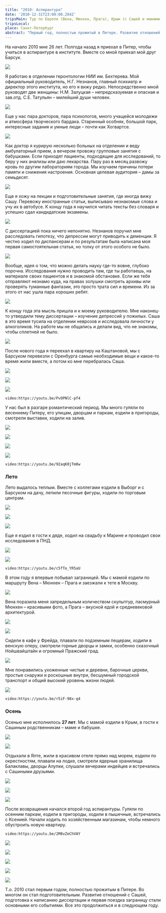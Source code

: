 ```yaml
---
title: "2010: Аспирантура" 
date: '2010-12-31T23:00:00.284Z'
tripsMain: Тур по Европе (Вена, Мюнхен, Прага), Крым (с Сашей и мамами)
tripsLocal: 
place: Санкт-Петербург
abstract: "Первый год, полностью прожитый в Питере. Развитие отношений с Сашей, подготовка к написанию диссертации и первая поездка заграницу."
---
```


На начало 2010 мне 26 лет. Полгода назад я приехал в Питер, чтобы учиться в аспирантуре в институте. Вместе со мной приехал мой друг Барсук.

![](img/20100515_170018.jpg)

Я работаю в отделении геронтологии НИИ им. Бехтерева. Мой официальный руководитель, Н.Г. Незнанов, главный психиатр и директор этого института, но его я вижу редко. Непосредственно мной руководят две женщины: Н.М. Залуцкая – непредсказуемая и опасная и зав.отд. С.Е. Татульян – милейший души человек. 

![](img/20091228_201034.jpg)

Еще у нас пара докторов, пара психологов, много учащейся молодежи и атмосфера творческого бардака. Старинный особняк, большой парк, интересные задания и умные люди – почти как Хогвартсе.

![](img/IMG_0497.jpg)

Как доктор я курирую несколько больных на отделении и веду амбулаторный прием, а вечером провожу групповые занятия с бабушками. Если приходят пациенты, подходящие для исследований, то беру у них анализы или даю лекарства. Пару раз в месяц развожу кровь по другим лабораториям города. Мы изучаем причины потери памяти и снижения настроения. Основная целевая аудитория – дамы за семьдесят.

![](img/20091228_231218.jpg)

Еще я хожу на лекции и подготовительные занятия, где иногда вижу Сашу.  Перевожу иностранные статьи, выписываю незнакомые слова и учу их в автобусе. К концу года я научился читать тексты без словаря и успешно сдал кандидатские экзамены.

![](img/IMG_8115.jpg)

С диссертацией пока ничего непонятно. Незнанов поручил мне расследовать гипотезу, что депрессии могут приводить к деменции. Я честно ходил по диспансерам и по результатам была написана моя первая самостоятельная статья, но толку от этого особого не было. 

![](img/IMG_8026.jpg)

Вообще, идея о том, что можно делать науку где-то вовне, глубоко порочна. Исследования нужно проводить там, где ты работаешь, на материале своих пациентов и в знакомой обстановке. Если же тебя отправляют незнамо куда, на правах золушки смотреть архивы или проверять туманные фантазии, это просто трата сил и времени. Из за этого от нас ушла пара хороших ребят. 

![](img/20100315_192148.jpg)

К концу года эта мысль пришла и к моему руководителю. Мне наконец-то утвердили тему диссертации – изучение депрессий у пожилых. Саша в это время тусила на отделении неврозов и исследовала личности у алкоголиков. На работе мы не общались и делали вид, что не знакомы, чтобы сплетней не было.

![](img/20091214_003628.jpg)

После нового года я переехал в квартиру на Каштановой, мы с Барсуком перевезли с Оренбурга самые необходимые вещи и какое-то время жили вместе, а потом ко мне перебралась Саша. 

![](img/20100212_001030.jpg)

![](img/krasin.jpg)

![](img/20100519_202622.jpg)

`video:https://youtu.be/PvOPNlC-pf4`

У нас был в разгаре романтический период. Мы много гуляли по весеннему Питеру, его улицам, дворцам и паркам, ездили в пригороды, смотрели выставки, ходили на залив. 

![](img/20100306_165712.jpg)

![](img/20100415_003006.jpg)

![](img/20100426_190548vm.jpg)

![](img/20100515_004608.jpg)

`video:https://youtu.be/92aqK0jTm0w`

### Лето

Лето выдалось теплым. Вместе с коллегами ездили в Выборг и с Барсуком на дачу, лепили песочные фигуры, ходили по торговым центрам. 

![](img/20100515_222448vm.jpg)

![](img/20100702_222144.jpg)

![](img/20100704_214916.jpg)

Еще я ездил в гости к дяде, ходил на свадьбу к Марине и проводил свои исследования в ПНД.

![](img/20100718_210148.jpg)

![](img/20100718_221158.jpg)

`video:https://youtu.be/c5fTo_YR5aU`

В этом году я впервые побывал заграницей. Мы с мамой ездили по маршруту Вена – Мюнхен – Прага и заезжали к тете в Москву. 

![](img/20100614_192859.jpg)

Вена поразила меня запредельным количеством скульптур, пасмурный Мюнхен – красивыми фото, а Прага – вкусной едой и средневековой архитектурой. 

![](img/20100617_183518.jpg)

![](img/20100619_164900.jpg)

Сидели в кафе у Фрейда, плавали по подземным пещерам, ходили в венскую оперу, смотрели горные дворцы и замки, особенно сказочный Нойшвайштайн и огромный Пражский град.

![](img/20100622_234513vm.jpg)

Мне понравились ухоженные чистые и деревни, барочные церкви, простые снаружи и роскошные внутри, бесшумный городской транспорт и общий высокий уровень жизни людей.

![](img/20100622_233834.jpg)

`video:https://youtu.be/r5iF-98x-q4`

### Осень

Осенью мне исполнилось **27 лет**. Мы с мамой ездили в Крым, в гости к Сашиным родственникам – маме и бабушке. 

![](img/20100904_203456-04.jpg)

![](img/20100907_190840-15.jpg)

Отдыхали в Ялте, жили в красивом отеле прямо над морем, ездили по окрестностям, плавали на лодке, смотрели ядерные хранилища Балаклавы, дворцы Алупки, слушали вечерами индейцев и встречались с Сашиными друзьями.

![](img/20100907_190837-14.jpg)

![](img/20100909_114618-28vm.jpg)

![](img/20100908_191034-23.jpg)

После возвращения начался второй год аспирантуры. Гуляли по осенним паркам, ездили в пригороды, ходили в пышечные, встречались с Ксенией. Начали ходить по хозяйственным магазинам, чтобы немного обустроить новую квартиру. 

`video:https://youtu.be/2M8vZeChVAY`

![](img/20110502_155551.jpg)

![](img/20101009_221217vm.jpg)

![](img/IMG_0781.jpg)

![](img/20101129_120044.jpg)

![](img/20101105_181522.jpg)

Т.о. 2010 стал первым годом, полностью прожитым в Питере. Во многом он стал подготовительным. Развитие отношений с Сашей, подготовка к написанию диссертации и первая поездка заграницу стали основными его событиями. Все это продолжиться и в следующем году.



















